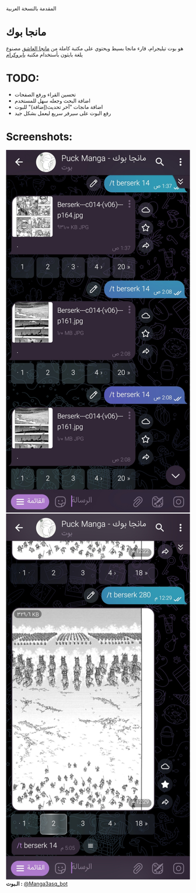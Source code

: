 المقدمة بالنسخة العربية
# مانجا بوك
 هو بوت تيليجرام، قارء مانجا بسيط 
 ويحتوي على مكتبة كاملة من [مانجا العاشق](https://3asq.org/)
 مصنوع يلغة بايثون بأستخدام مكتبة [بايروكرام](https://github.com/pyrogram/pyrogram/)
# TODO:
  - تحسين القراء ورفع الصفحات
  - اضافة البحث وجعله سهل للمستخدم
  - اضافة مانجات "آخر تحديث(إضافة)" للبوت
  - رفع البوت على سيرفر سريع ليعمل بشكل جيد
# Screenshots:
 ![chat](https://github.com/nnko0o/Manga-Reader-Bot/raw/main/screenshots/IMG_20230202_142025.jpg)
 ![chat2](https://github.com/nnko0o/Manga-Reader-Bot/raw/main/screenshots/IMG_20230202_142042.jpg)
  **الـبوت :** [@Manga3asq_bot](https://t.me/Manga3asq_bot)
